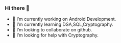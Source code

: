 ### Hi there 👋

- 🔭 I’m currently working on Android Development.
- 🌱 I’m currently learning DSA,SQL,Cryptography.
- 👯 I’m looking to collaborate on github.
- 🤔 I’m looking for help with Cryptography.

